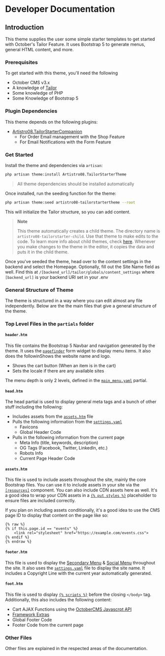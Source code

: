 # Developer Documentation

## Introduction

This theme supplies the user some simple starter templates to get started with October's Tailor Feature. It uses Bootstrap 5 to generate menus, general HTML content, and more.

### Prerequisites&#x20;

To get started with this theme, you'll need the following

* October CMS v3.x
* A knowledge of [Tailor](https://docs.octobercms.com/3.x/tailor/introduction.html)
* Some knowledge of PHP
* Some Knowledge of Bootstrap 5

### **Plugin Dependencies**

This theme depends on the following plugins:

* [Artistro08.TailorStarterCompanion](https://octobercms.com/plugin/artistro08-tailorstartercompanion)
  * For Order Email management with the Shop Feature
  * For Email Notifications with the Form Feature

### Get Started

Install the theme and dependencies via `artisan`:

```bash
php artisan theme:install Artistro08.TailorStarterTheme
```

> All theme dependencies should be installed automatically

Once installed, run the seeding function for the theme:

```bash
php artisan theme:seed artistro08-tailorstartertheme --root
```

This will initialize the Tailor structure, so you can add content.

> **Note**
>
> This theme automatically creates a child theme. The directory name is `artistro08-tailorstarter-child`. Use that theme to make edits to the code. To learn more info about child themes, check [here](https://docs.octobercms.com/3.x/cms/themes/child-themes.html). Whenever you make changes to the theme in the editor, it copies the data and puts it in the child theme.

Once you've seeded the theme, head over to the content settings in the backend and select the Homepage. Optionally, fill out the Site Name field as well. Find this at `/[backend_url]/tailor/globals/content_settings` where `[backend_url]` is your backend URI set in your .env

### General Structure of Theme

The theme is structured in a way where you can edit almost any file independently. Below are the the main files that give a general structure of the theme.&#x20;

### Top Level Files in the `partials` folder

#### `header.htm`

This file contains the Bootstrap 5 Navbar and navigation generated by the theme. It uses the [`pagefinder`](https://docs.octobercms.com/3.x/element/form/widget-pagefinder.html) form widget to display menu items. It also does the followinShows the website name and logo.&#x20;

* Shows the cart button (When an item is in the cart)
* Sets the locale if there are any available sites

The menu depth is only 2 levels, defined in the [`main_menu.yaml`](https://github.com/artistro08/tailor-starter/blob/main/seeds/blueprints/content/menu/main\_menu.yaml) partial.



#### `head.htm`

The head partial is used to display general meta tags and a bunch of other stuff including the following:

* Includes assets from the [`assets.htm`](https://github.com/artistro08/tailor-starter/blob/main/partials/assets.htm) file
* Pulls the following information from the [`settings.yaml`](https://github.com/artistro08/tailor-starter/blob/main/seeds/blueprints/content/settings/settings.yaml)&#x20;
  * Favicons
  * Global Header Code
* Pulls in the following information from the current page
  * Meta Info (title, keywords, description)
  * OG Tags (Facebook, Twitter, LinkedIn, etc.)
  * Robots Info
  * Current Page Header Code



#### `assets.htm`

This file is used to include assets throughout the site, mainly the core Bootstrap files. You can use it to include assets in your site via the [`[resources]`](https://docs.octobercms.com/3.x/cms/components/resources.html) component. You can also include CDN assets here as well. It's a good idea to wrap your CDN assets in a [`{% put styles %}`](https://docs.octobercms.com/3.x/markup/tag/placeholder.html#styles) placeholder to ensure files are included correctly.&#x20;

If you plan on including assets conditionally, it's a good idea to use the CMS page ID to display that content on the page like so:

```twig
{% raw %}
{% if this.page.id == "events" %}
    <link rel="stylesheet" href="https://example.com/events.css">
{% endif %}
{% endraw %}
```



#### `footer.htm`

This file is used to display the [Secondary Menu](../user/menus/secondary-menu.md) & [Social Menu](menus/social-menu.md) throughout the site. It also uses the [`settings.yaml`](https://github.com/artistro08/tailor-starter/blob/main/seeds/blueprints/content/settings/settings.yaml)  file to display the site name. It includes a Copyright Line with the current year automatically generated.&#x20;



#### `foot.htm`

This file is used to display [`{% scripts %}`](https://docs.octobercms.com/3.x/markup/tag/placeholder.html#scripts) before the closing `</body>` tag. Additionally, this also includes the following content:

* Cart AJAX Functions using the [OctoberCMS Javascrpt API](https://docs.octobercms.com/3.x/cms/ajax/javascript-api.html)
* [Framework Extras](https://docs.octobercms.com/3.x/cms/ajax/introduction.html#extra-features)
* Global Footer Code
* Footer Code from the current page

### Other Files

Other files are explained in the respected areas of the documentation.&#x20;
